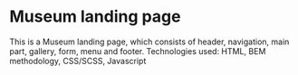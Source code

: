 # Museum landing page
This is a Museum landing page, which consists of header, navigation, main part, gallery, form, menu and footer. Technologies used: HTML, BEM methodology, CSS/SCSS, Javascript
